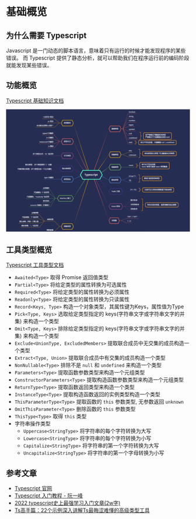 # 基础概览

## 为什么需要 Typescript

Javascript 是一门动态的脚本语言，意味着只有运行的时候才能发现程序的某些错误。
而 Typescript 提供了静态分析，就可以帮助我们在程序运行前的编码阶段就能发现某些错误。

## 功能概览

[Typescript 基础知识文档](https://www.typescriptlang.org/docs/handbook/2/everyday-types.html)

![Typescript 功能](./assets/overview.jpg)

## 工具类型概览

[Typescript 工具类型文档](https://www.typescriptlang.org/docs/handbook/utility-types.html)

- `Awaited<Type>` 取得 Promise 返回值类型
- `Partial<Type>` 将给定类型的属性转换为可选属性
- `Required<Type>` 将给定类型的属性转换为必须属性
- `Readonly<Type>` 将给定类型的属性转换为只读属性
- `Record<Keys, Type>` 构造一个对象类型，其属性键为Keys，属性值为Type
- `Pick<Type, Keys>` 选取给定类型指定的 keys(字符串文字或字符串文字的并集) 来构造一个类型
- `Omit<Type, Keys>` 排除给定类型指定的 keys(字符串文字或字符串文字的并集) 来构造一个类型
- `Exclude<UnionType, ExcludedMembers>` 提取联合成员中无交集的成员构造一个类型
- `Extract<Type, Union>` 提取联合成员中有交集的成员构造一个类型
- `NonNullable<Type>` 排除不是 `null` 和 `undefined` 来构造一个类型
- `Parameters<Type>` 提取函数参数类型来构造一个元组类型
- `ConstructorParameters<Type>` 提取构造函数参数类型来构造一个元组类型
- `ReturnType<Type>` 提取函数返回类型来构造一个类型
- `InstanceType<Type>` 提取构造函数返回的实例类型构造一个类型
- `ThisParameterType<Type>` 提取函数的 `this` 参数类型, 无参数返回 `unknown`
- `OmitThisParameter<Type>` 删除函数的 `this` 参数类型
- `ThisType<Type>` 取得 `this` 类型
- 字符串操作类型
    - `Uppercase<StringType>` 将字符串的每个字符转换为大写
    - `Lowercase<StringType>` 将字符串的每个字符转换为小写
    - `Capitalize<StringType>` 将字符串的第一个字符转换为大写
    - `Uncapitalize<StringType>` 将字符串的第一个字母转换为小写

## 参考文章

- [Typescript 官网](https://www.typescriptlang.org/docs/handbook/2/basic-types.html)
- [Typescript 入门教程 - 阮一峰](https://ts.xcatliu.com/basics/type-inference.html)
- [2022 typescript史上最强学习入门文章(2w字)](https://juejin.cn/post/7018805943710253086#heading-11)
- [Ts高手篇：22个示例深入讲解Ts最晦涩难懂的高级类型工具](https://juejin.cn/post/6994102811218673700#heading-20)
